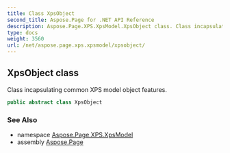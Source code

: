 ```yaml
---
title: Class XpsObject
second_title: Aspose.Page for .NET API Reference
description: Aspose.Page.XPS.XpsModel.XpsObject class. Class incapsulating common XPS model object features
type: docs
weight: 3560
url: /net/aspose.page.xps.xpsmodel/xpsobject/
---
```

## XpsObject class

Class incapsulating common XPS model object features.

```csharp
public abstract class XpsObject
```

### See Also

* namespace [Aspose.Page.XPS.XpsModel](../../aspose.page.xps.xpsmodel/)
* assembly [Aspose.Page](../../)


